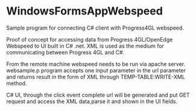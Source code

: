 # WindowsFormsAppWebspeed
Sample program for connecting C# client with Progress4GL webspeed.

Proof of concept for accessing data from Progress 4GL/OpenEdge Webspeed to UI built in C# .net.
XML is used as the medium for communicating between Progress 4GL and C#.

From the remote machine webspeed needs to be run via apache server.
websample.p program accepts one input parameter in the url parameter and returns result in the form of XML through TEMP-TABLE:WRITE-XML method.

C# UI, through the click event complete url will be generated and put GET request and access the XML data,parse it and shown in the UI fields.
